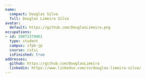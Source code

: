 ```yaml
---
name:
  compact: Douglas Silva
  full: Douglas Limeira Silva
avatar:
  default: https://github.com/DouglasLimeira.png
occupations:
- id: 20072370461
  type: student
  campus: ifpb-jp
  course: cstsi
  isFinished: true
addresses:
  github: https://github.com/DouglasLimeira
  linkedin: https://www.linkedin.com/in/douglas-limeira-silva/
---
```

